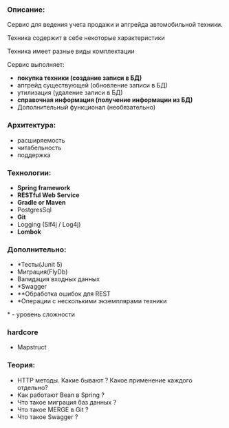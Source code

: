 ### Описание:

Сервис для ведения учета продажи и апгрейда автомобильной техники.

Техника содержит в себе некоторые характеристики

Техника имеет разные виды комплектации

Сервис выполняет:

- **покупка техники (создание записи в БД)**
- апгрейд существующей (обновление записи в БД)
- утилизация (удаление записи в БД)
- **справочная информация (получение информации из БД)**
- Дополнительный функционал (необязательно)

### Архитектура:

- расширяемость
- читабельность
- поддержка

### Технологии:

- **Spring framework**
- **RESTful Web Service**
- **Gradle or Maven**
- PostgresSql
- **Git**
- Logging (Slf4j / Log4j)
- **Lombok**

### Дополнительно:

- *Тесты(Junit 5)
- Миграция(FlyDb)
- Валидация входных данных
- *Swagger
- **Обработка ошибок для REST
- *Операции с несколькими экземплярами техники

\* \- уровень сложности

### hardcore

- Mapstruct

### Теория:

- HTTP методы. Какие бывают ? Какое применение каждого отдельно?
- Как работают Bean в Spring ?
- Что такое миграция баз данных ?
- Что такое MERGE в Git ?
- Что такое Swagger ?
